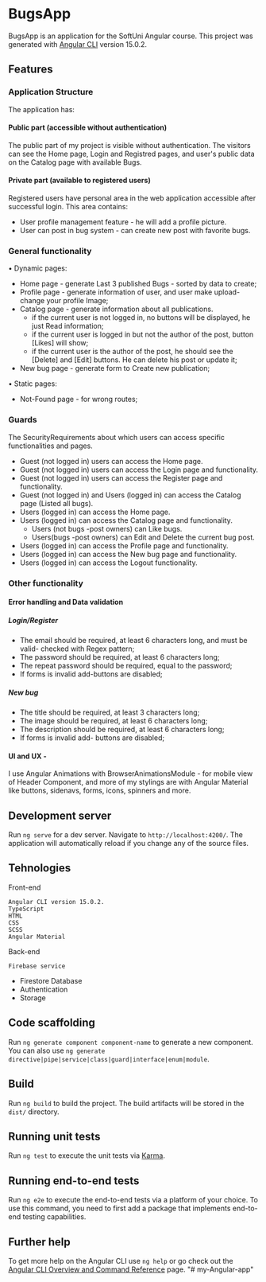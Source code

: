 # BugsApp

BugsApp is an application for the SoftUni Angular course. 
This project was generated with [Angular CLI](https://github.com/angular/angular-cli) version 15.0.2.

## Features

###	Application Structure
The application  has:
####	Public part (accessible without authentication)

The public part of my project  is visible without authentication. 
The visitors can see the Home page,  Login and Registred  pages, and user's public data on the Catalog page with available Bugs.
####	Private part (available to registered users)

Registered users have personal area in the web application accessible after successful login. This area contains:
-	 User profile management feature - he will add a profile picture.
-	 User can post in bug system - can create new post with favorite bugs.

###	General functionality
•	Dynamic pages:
- Home page - generate Last 3 published Bugs - sorted by data to create;
-	Profile page - generate information of user, and user make upload-change your profile Image;
-	Catalog page - generate information about all publications.
    - if the current user is not logged in, no buttons will be displayed, he just Read information; 
    - if the current user is logged in but not the author of the post, button [Likes] will show;
    - if the current user is the author of the post, he should see the [Delete] and [Edit] buttons. He can delete his post or update it;
-	New bug  page - generate form to Create new publication;

•	Static pages:
-	Not-Found page - for wrong routes;

###	Guards
The SecurityRequirements about which users can access specific functionalities and pages.

-	Guest (not logged in) users can access the Home page.
-	Guest (not logged in) users can access the Login page and functionality.
-	Guest (not logged in) users can access the Register page and functionality.
-	Guest (not logged in) and Users (logged in) can access the Catalog page (Listed all bugs).
-	Users (logged in) can access the Home page.
-	Users (logged in) can access the Catalog page and functionality.
	   - Users (not bugs -post owners) can Like  bugs.
	   - Users(bugs -post owners) can  Edit and  Delete the current bug post.
-	Users (logged in) can access the Profile page and functionality.
-	Users (logged in) can access the  New bug page and functionality.
-	Users (logged in) can access the Logout functionality.
###	Other functionality
####	Error handling and Data validation
#####	Login/Register
-	The email should be required, at least 6 characters long, and must be valid- checked with Regex pattern;
-	The password should be required,  at least 6 characters long;
-	The repeat password should be required,  equal to the password;
-	If forms is invalid add-buttons are disabled;

#####	New bug
-	The title should be required,  at least 3 characters long;
-	The image should be required,  at least 6 characters long;
-	The description should be required,  at least 6 characters long;
-	If forms is invalid add- buttons are disabled;


####	UI and UX - 
I use Angular Animations with  BrowserAnimationsModule - for mobile view  of  Header Component, and more of my stylings are with Angular Material like buttons, sidenavs, forms, icons, spinners  and more.

## Development server

Run `ng serve` for a dev server. Navigate to `http://localhost:4200/`. The application will automatically reload if you change any of the source files.

## Tehnologies

Front-end

    Angular CLI version 15.0.2.
    TypeScript
    HTML
    CSS
    SCSS
    Angular Material

Back-end

    Firebase service
   - Firestore Database 
   - Authentication 
   - Storage 


## Code scaffolding

Run `ng generate component component-name` to generate a new component. You can also use `ng generate directive|pipe|service|class|guard|interface|enum|module`.

## Build

Run `ng build` to build the project. The build artifacts will be stored in the `dist/` directory.

## Running unit tests

Run `ng test` to execute the unit tests via [Karma](https://karma-runner.github.io).

## Running end-to-end tests

Run `ng e2e` to execute the end-to-end tests via a platform of your choice. To use this command, you need to first add a package that implements end-to-end testing capabilities.

## Further help

To get more help on the Angular CLI use `ng help` or go check out the [Angular CLI Overview and Command Reference](https://angular.io/cli) page.
"# my-Angular-app" 
